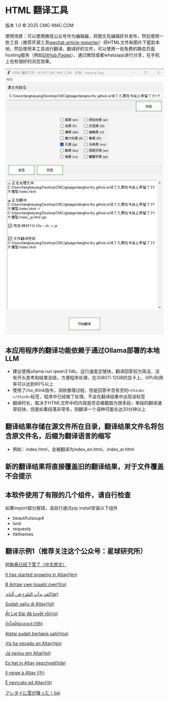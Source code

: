# HTML 翻译工具

版本 1.0 © 2025 CMC-MAC.COM

使用场景：可以使用微信公众号作为编辑器，将图文先编辑好并发布，然后使用一些工具（推荐开源工具[wechat-article-exporter](https://github.com/wechat-article/wechat-article-exporter)）将HTML文件和图片下载到本地，然后使用本工具进行翻译。翻译好的文件，可以使用一些免费的静态页面hosting服务（例如[GitHub Pages](https://pages.github.com/)），通过微信或者whatsapp进行分享，在手机上也有很好的浏览效果。

![界面](./translate_app.png)

## 本应用程序的翻译功能依赖于通过Ollama部署的本地LLM
            
- 建议使用ollama run qwen3:14b，运行速度足够快，翻译回答较为简洁，没有开头思考和结束总结，方便程序处理，在3080Ti 12GB的显卡上，GPU利用率可以达到90%以上
- 使用了/no_think指令，消除推理过程，但是回答中含有空的`<think> </think>`标签，程序中已经做了处理，不会在翻译结果中出现该标签
- 翻译时长，取决于HTML文件中的内容是否会被截取为很多段，单段的翻译通常较快，但是如果段落非常多，则翻译一个语种可能长达20分钟以上


## 翻译结果存储在源文件所在目录，翻译结果文件名将包含原文件名，后缀为翻译语言的缩写

- 例如：index.html，会被翻译为index_en.html、index_ar.html

## 新的翻译结果将直接覆盖旧的翻译结果，对于文件覆盖不会提示

## 本软件使用了有限的几个组件，请自行检查

如果import部分报错，请自行通过pip install安装以下组件

- beautifulsoup4
- lxml
- requests
- ttkthemes

## 翻译示例1（推荐关注这个公众号：星球研究所）

[阿勒泰已经下雪了（中文原文）](https://danglive-thy.github.io/%E9%98%BF%E5%8B%92%E6%B3%B0%E5%B7%B2%E7%BB%8F%E4%B8%8B%E9%9B%AA%E4%BA%86/index.html)

[It has started snowing in Altay!(en)](https://danglive-thy.github.io/%E9%98%BF%E5%8B%92%E6%B3%B0%E5%B7%B2%E7%BB%8F%E4%B8%8B%E9%9B%AA%E4%BA%86/index_en.html)

[В Алтае уже пошёл снег!(ru)](https://danglive-thy.github.io/%E9%98%BF%E5%8B%92%E6%B3%B0%E5%B7%B2%E7%BB%8F%E4%B8%8B%E9%9B%AA%E4%BA%86/index_ru.html)

[لقد بدأت الثلوج في ألتاي!(ar)](https://danglive-thy.github.io/%E9%98%BF%E5%8B%92%E6%B3%B0%E5%B7%B2%E7%BB%8F%E4%B8%8B%E9%9B%AA%E4%BA%86/index_ar.html)

[Sudah salju di Altay!(id)](https://danglive-thy.github.io/%E9%98%BF%E5%8B%92%E6%B3%B0%E5%B7%B2%E7%BB%8F%E4%B8%8B%E9%9B%AA%E4%BA%86/index_id.html)

[Ất Lạt Đái đã tuyết rồi!(vi)](https://danglive-thy.github.io/%E9%98%BF%E5%8B%92%E6%B3%B0%E5%B7%B2%E7%BB%8F%E4%B8%8B%E9%9B%AA%E4%BA%86/index_vi.html)

[อัลไตมีหิมะตกแล้ว!(th)](https://danglive-thy.github.io/%E9%98%BF%E5%8B%92%E6%B3%B0%E5%B7%B2%E7%BB%8F%E4%B8%8B%E9%9B%AA%E4%BA%86/index_th.html)

[Aletai sudah berlapis salji!(ms)](https://danglive-thy.github.io/%E9%98%BF%E5%8B%92%E6%B3%B0%E5%B7%B2%E7%BB%8F%E4%B8%8B%E9%9B%AA%E4%BA%86/index_ms.html)

[¡Ya ha nevado en Altay!(es)](https://danglive-thy.github.io/%E9%98%BF%E5%8B%92%E6%B3%B0%E5%B7%B2%E7%BB%8F%E4%B8%8B%E9%9B%AA%E4%BA%86/index_es.html)

[Já nevou em Altai!(pt)](https://danglive-thy.github.io/%E9%98%BF%E5%8B%92%E6%B3%B0%E5%B7%B2%E7%BB%8F%E4%B8%8B%E9%9B%AA%E4%BA%86/index_pt.html)

[Es hat in Altay geschneit!(de)](https://danglive-thy.github.io/%E9%98%BF%E5%8B%92%E6%B3%B0%E5%B7%B2%E7%BB%8F%E4%B8%8B%E9%9B%AA%E4%BA%86/index_de.html)

[Il neige à Altay !(fr)](https://danglive-thy.github.io/%E9%98%BF%E5%8B%92%E6%B3%B0%E5%B7%B2%E7%BB%8F%E4%B8%8B%E9%9B%AA%E4%BA%86/index_fr.html)

[È nevicato ad Altay!(it)](https://danglive-thy.github.io/%E9%98%BF%E5%8B%92%E6%B3%B0%E5%B7%B2%E7%BB%8F%E4%B8%8B%E9%9B%AA%E4%BA%86/index_it.html)

[アレタイに雪が降った！(ja)](https://danglive-thy.github.io/%E9%98%BF%E5%8B%92%E6%B3%B0%E5%B7%B2%E7%BB%8F%E4%B8%8B%E9%9B%AA%E4%BA%86/index_ja.html)



